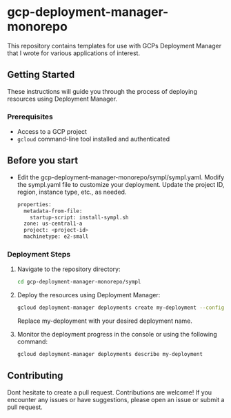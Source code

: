# gcp-deployment-manager-monorepo

This repository contains templates for use with GCPs Deployment Manager that I wrote for various applications of interest.

## Getting Started

These instructions will guide you through the process of deploying resources using Deployment Manager.

### Prerequisites

- Access to a GCP project
- `gcloud` command-line tool installed and authenticated

## Before you start
- Edit the gcp-deployment-manager-monorepo/sympl/sympl.yaml. Modify the sympl.yaml file to customize your deployment. Update the project ID, region, instance type, etc., as needed.

    ```sh
  properties:
      metadata-from-file:
        startup-script: install-sympl.sh
      zone: us-central1-a
      project: <project-id>
      machinetype: e2-small 
    ```

### Deployment Steps

1. Navigate to the repository directory:

   ```bash
   cd gcp-deployment-manager-monorepo/sympl
   ```

2. Deploy the resources using Deployment Manager:

   ```bash
   gcloud deployment-manager deployments create my-deployment --config=sympl.yaml
   ```
   Replace my-deployment with your desired deployment name.

3. Monitor the deployment progress in the console or using the following command:

   ```bash
   gcloud deployment-manager deployments describe my-deployment
   ```

## Contributing

Dont hesitate to create a pull request. Contributions are welcome! If you encounter any issues or have suggestions, please open an issue or submit a pull request.